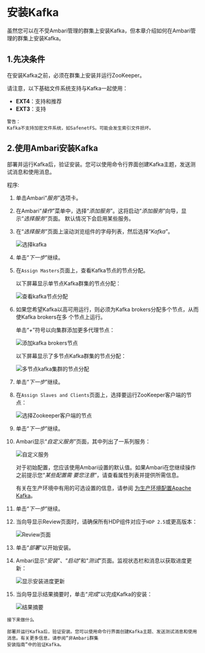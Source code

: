 安装Kafka
================================================================================
虽然您可以在不受Ambari管理的群集上安装Kafka，但本章介绍如何在Ambari管理的群集上安装Kafka。

## 1.先决条件
在安装Kafka之前，必须在群集上安装并运行ZooKeeper。

请注意，以下基础文件系统支持与Kafka一起使用：
+ **EXT4**：支持和推荐
+ **EXT3**：支持
```
警告：
Kafka不支持加密文件系统，如SafenetFS。可能会发生索引文件损坏。
```

## 2.使用Ambari安装Kafka
部署并运行Kafka后，验证安装。您可以使用命令行界面创建Kafka主题，发送测试消息和使用消息。

程序:
1. 单击Ambari“*服务*”选项卡。
2. 在Ambari“*操作*”菜单中，选择“*添加服务*”。这将启动“*添加服务*”向导，显示“*选择服务*”页面。
默认情况下会启用某些服务。
3. 在“*选择服务*”页面上滚动浏览组件的字母列表，然后选择“*Kafka*”。

    ![选择kafka](img/1.png)

4. 单击“*下一步*”继续。
5. 在`Assign Masters`页面上，查看Kafka节点的节点分配。

    以下屏幕显示单节点Kafka群集的节点分配：

    ![查看kafka节点分配](img/2.png)

6. 如果您希望Kafka以高可用运行，则必须为Kafka brokers分配多个节点，从而使Kafka brokers在多
个节点上运行。

    单击“*+*”符号以向集群添加更多代理节点：

    ![添加kafka brokers节点](img/3.png)

    以下屏幕显示了多节点Kafka群集的节点分配：

    ![多节点kafka集群的节点分配](img/4.png)

7. 单击“*下一步*”继续。
8. 在`Assign Slaves and Clients`页面上，选择要运行ZooKeeper客户端的节点：

    ![选择Zookeeper客户端的节点](img/5.png)

9. 单击“*下一步*”继续。
10. Ambari显示“*自定义服务*”页面，其中列出了一系列服务：

    ![自定义服务](img/6.png)

    对于初始配置，您应该使用Ambari设置的默认值。如果Ambari在您继续操作之前提示您“*某些配置需
    要您注意*”，请查看属性列表并提供所需信息。

    有关在生产环境中有用的可选设置的信息，请参阅 [为生产环境配置Apache Kafka](https://docs.hortonworks.com/HDPDocuments/HDP3/HDP-3.1.0/installing-configuring-kafka/content/configuring_kafka_for_a_production_environment.html)。
11. 单击“*下一步*”继续。
12. 当向导显示Review页面时，请确保所有HDP组件对应于`HDP 2.5`或更高版本：

    ![Review页面](img/7.png)

13. 单击“*部署*”以开始安装。
14. Ambari显示“*安装*”、“*启动*”和“*测试*”页面。监视状态栏和消息以获取进度更新：

    ![显示安装进度更新](img/8.png)

15. 当向导显示结果摘要时，单击“*完成*”以完成Kafka的安装：

    ![结果摘要](img/9.png)

```
接下来做什么

部署并运行Kafka后，验证安装。您可以使用命令行界面创建Kafka主题、发送测试消息和使用消息。有关更多信息，请参阅“非Ambari群集
安装指南”中的验证Kafka。
```
